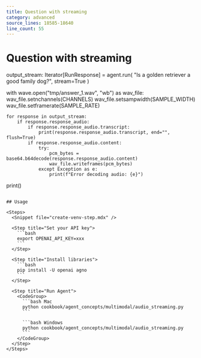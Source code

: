 ```yaml
---
title: Question with streaming
category: advanced
source_lines: 18585-18640
line_count: 55
---
```


# Question with streaming
output_stream: Iterator[RunResponse] = agent.run(
    "Is a golden retriever a good family dog?", 
    stream=True
)

with wave.open("tmp/answer_1.wav", "wb") as wav_file:
    wav_file.setnchannels(CHANNELS)
    wav_file.setsampwidth(SAMPLE_WIDTH)
    wav_file.setframerate(SAMPLE_RATE)
    
    for response in output_stream:
        if response.response_audio:
            if response.response_audio.transcript:
                print(response.response_audio.transcript, end="", flush=True)
            if response.response_audio.content:
                try:
                    pcm_bytes = base64.b64decode(response.response_audio.content)
                    wav_file.writeframes(pcm_bytes)
                except Exception as e:
                    print(f"Error decoding audio: {e}")
print()
```

## Usage

<Steps>
  <Snippet file="create-venv-step.mdx" />

  <Step title="Set your API key">
    ```bash
    export OPENAI_API_KEY=xxx
    ```
  </Step>

  <Step title="Install libraries">
    ```bash
    pip install -U openai agno
    ```
  </Step>

  <Step title="Run Agent">
    <CodeGroup>
      ```bash Mac
      python cookbook/agent_concepts/multimodal/audio_streaming.py
      ```

      ```bash Windows
      python cookbook/agent_concepts/multimodal/audio_streaming.py
      ```
    </CodeGroup>
  </Step>
</Steps>



